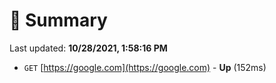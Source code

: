 # 📖 Summary
Last updated: **10/28/2021, 1:58:16 PM**

- `GET` [https://google.com](https://google.com) - **Up** (152ms)
